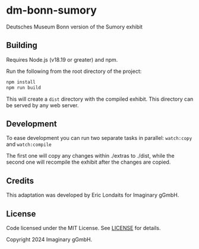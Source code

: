# dm-bonn-sumory

Deutsches Museum Bonn version of the Sumory exhibit

## Building

Requires Node.js (v18.19 or greater) and npm.

Run the following from the root directory of the project:

```bash
npm install
npm run build
```

This will create a `dist` directory with the compiled exhibit. This directory can be served by any web server.

## Development

To ease development you can run two separate tasks in parallel: `watch:copy` and `watch:compile`

The first one will copy any changes within ./extras to ./dist, while the second one will recompile 
the exhibit after the changes are copied.

## Credits

This adaptation was developed by Eric Londaits for Imaginary gGmbH.

## License

Code licensed under the MIT License. See [LICENSE](LICENSE) for details.

Copyright 2024 Imaginary gGmbH.
